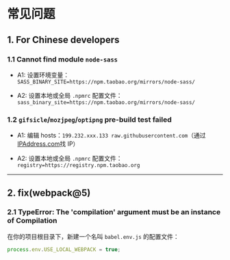 # 常见问题

## 1. For Chinese developers

### 1.1 Cannot find module `node-sass`

- A1: 设置环境变量：`SASS_BINARY_SITE=https://npm.taobao.org/mirrors/node-sass/`

- A2: 设置本地或全局 `.npmrc` 配置文件：`sass_binary_site=https://npm.taobao.org/mirrors/node-sass/`

### 1.2 `gifsicle`/`mozjpeg`/`optipng` pre-build test failed

- A1: 编辑 hosts：`199.232.xxx.133 raw.githubusercontent.com`（通过[IPAddress.com](https://www.ipaddress.com/)找 IP）

- A2: 设置本地或全局 `.npmrc` 配置文件：`registry=https://registry.npm.taobao.org`

---

## 2. fix(webpack@5)

### 2.1 TypeError: The 'compilation' argument must be an instance of Compilation

在你的项目根目录下，新建一个名叫 `babel.env.js` 的配置文件：

```js
process.env.USE_LOCAL_WEBPACK = true;
```
